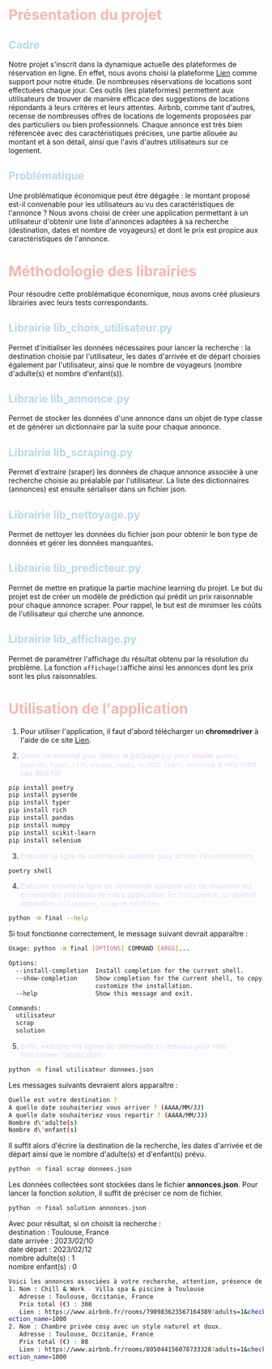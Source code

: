 # <span style="color:#f5b7b1 ">Présentation du projet</span>
## <span style="color:#b7d8e6">Cadre</span>
Notre projet s'inscrit dans la dynamique actuelle des plateformes de réservation en ligne. En effet, nous avons choisi la plateforme [Lien](airbnb.com) comme support pour notre étude. De nombreuses réservations de locations sont effectuées chaque jour. Ces outils (les plateformes) permettent aux utilisateurs de trouver de manière efficace des suggestions de locations répondants à leurs critères et leurs attentes. Airbnb, comme tant d'autres, recense de nombreuses offres de locations de logements proposées par des particuliers ou bien professionnels. Chaque annonce est très bien référencée avec des caractéristiques précises, une partie allouée au montant et à son détail, ainsi que l'avis d'autres utilisateurs sur ce logement.

## <span style="color:#b7d8e6">Problématique</span>
Une problématique économique peut être dégagée : le montant proposé est-il convenable pour les utilisateurs au vu des caractéristiques de l'annonce ? 
Nous avons choisi de créer une application permettant à un utilisateur d'obtenir une liste d'annonces adaptées à sa recherche (destination, dates et nombre de voyageurs) et dont le prix est propice aux caractéristiques de l'annonce. 

# <span style="color:#f5b7b1">Méthodologie des librairies</span>
Pour résoudre cette problématique économique, nous avons créé plusieurs librairies avec leurs tests correspondants.

## <span style="color:#b7d8e6">Librairie **lib_choix_utilisateur.py**</span>
Permet d'initialiser les données nécessaires pour lancer la recherche : la destination choisie par l'utilisateur, les dates d'arrivée et de départ choisies également par l'utilisateur, ainsi que le nombre de voyageurs (nombre d'adulte(s) et nombre d'enfant(s)). 

## <span style="color:#b7d8e6">Librarie **lib_annonce.py**</span>
Permet de stocker les données d'une annonce dans un objet de type classe et de générer un dictionnaire par la suite pour chaque annonce.

## <span style="color:#b7d8e6">Librairie **lib_scraping.py**</span>
Permet d'extraire (sraper) les données de chaque annonce associée à une recherche choisie au préalable par l'utilisateur. La liste des dictionnaires (annonces) est ensuite sérialiser dans un fichier json.

## <span style="color:#b7d8e6">Librairie **lib_nettoyage.py**</span>
Permet de nettoyer les données du fichier json pour obtenir le bon type de données et gérer les données manquantes.

## <span style="color:#b7d8e6">Librairie **lib_predicteur.py**</span>
Permet de mettre en pratique la partie machine learning du projet. Le but du projet est de créer un modèle de prédiction qui prédit un prix raisonnable pour chaque annonce scraper. Pour rappel, le but est de minimser les coûts de l'utilisateur qui cherche une annonce. 

## <span style="color:#b7d8e6">Librairie **lib_affichage.py**</span>
Permet de paramétrer l'affichage du résultat obtenu par la résolution du problème. La fonction `affichage()`affiche ainsi les annonces dont les prix sont les plus raisonnables.

# <span style="color:#f5b7b1">Utilisation de l'application</span>
1. Pour utiliser l'application, il faut d'abord télécharger un **chromedriver** à l'aide de ce site [Lien](https://chromedriver.chromium.org/downloads).

2. <span style="color:#e5d6f3">Ouvrir un terminal puis utiliser le package `pip` pour intaller `poetry`, `pyserde`, `typer`, `rich`, `pandas`, `numpy`, `scikit-learn`, `selenium` si cela n'est pas déjà fait :</span>
```bash
pip install poetry
pip install pyserde
pip install typer
pip install rich
pip install pandas
pip install numpy
pip install scikit-learn
pip install selenium
```

3. <span style="color:#e5d6f3">Exécuter la ligne de commande suivante pour activer l'environnement.</span>
```bash
poetry shell
```

4. <span style="color:#e5d6f3">Exécuter ensuite la ligne de commande suivante afin de visualiser les commandes possibles de notre application. En l'occurence, ici devront apparaître `utilisateur`, `scrap` et `solution`.</span>
```bash
python -m final --help
```
Si tout fonctionne correctement, le message suivant devrait apparaître :
```bash
Usage: python -m final [OPTIONS] COMMAND [ARGS]...

Options:
  --install-completion  Install completion for the current shell.
  --show-completion     Show completion for the current shell, to copy it or
                        customize the installation.
  --help                Show this message and exit.

Commands:
  utilisateur
  scrap
  solution
```

5. <span style="color:#e5d6f3">Enfin, exécuter les lignes de commande ci-dessous pour faire fonctionner l'application :</span>
```bash
python -m final utilisateur donnees.json
```
Les messages suivants devraient alors apparaître :
```bash
Quelle est votre destination ? 
A quelle date souhaiteriez vous arriver ? (AAAA/MM/JJ) 
A quelle date souhaiteriez vous repartir ? (AAAA/MM/JJ)
Nombre d\'adulte(s) 
Nombre d\'enfant(s) 
```
Il suffit alors d'écrire la destination de la recherche, les dates d'arrivée et de départ ainsi que le nombre d'adulte(s) et d'enfant(s) prévu.

```bash
python -m final scrap donnees.json
```
Les données collectées sont stockées dans le fichier **annonces.json**. Pour lancer la fonction *solution*, il suffit de préciser ce nom de fichier.
```bash
python -m final solution annonces.json
```
Avec pour résultat, si on choisit la recherche  :  
  destination : Toulouse, France  
  date arrivée : 2023/02/10  
  date départ : 2023/02/12  
  nombre adulte(s) : 1  
  nombre enfant(s) : 0  
```bash
Voici les annonces associées à votre recherche, attention, présence de sur-apprentissage :
1. Nom : Chill & Work - Villa spa & piscine à Toulouse
   Adresse : Toulouse, Occitanie, France
   Prix total (€) : 308
   Lien : https://www.airbnb.fr/rooms/790983623567164389?adults=1&check_in=2023-02-10&check_out=2023-02-12&previous_page_s
ection_name=1000 
2. Nom : Chambre privée cosy avec un style naturel et doux.
   Adresse : Toulouse, Occitanie, France
   Prix total (€) : 88
   Lien : https://www.airbnb.fr/rooms/805044156078733328?adults=1&check_in=2023-02-10&check_out=2023-02-12&previous_page_s
ection_name=1000 
```
